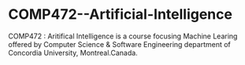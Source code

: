 # COMP472--Artificial-Intelligence
COMP472 : Aritifical Intelligence is a course focusing Machine Learing offered by Computer Science &amp; Software Engineering department of Concordia University, Montreal.Canada.
